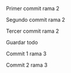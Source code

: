 Primer commit rama 2

Segundo commit rama 2

Tercer commit rama 2

Guardar todo

Commit 1 rama 3

Commit 2 rama 3